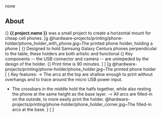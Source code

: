 none
## About
{} <b>{{ project.name }}</b> was a small project to create a horizontal mount for cheap cell phones.
[g
 @hardware-projects/printing/phone-holder/phone_holder_with_phone.jpg~The printed phone holder, holding a phone
 [
 {} Designed to hold Samsung Galaxy Centura phones perpendicular to the table, these holders are both artistic and functional
 {} Key components -- the USB connector and camera -- are unimpeded by the design of the holder.
 {} Print time is 90 minutes.
 ]
]
[g
@hardware-projects/printing/phone-holder/phone_holder.jpg~The printed phone holder
[
{
Key features:
-> The arcs at the top are shallow enough to print without overhangs and to trace around the micro USB power input.
- The crossbars in the middle hold the halfs together, while also resting the phone at the same height as the base layer.
-< All arcs are filled-in on the outside, to more easily print the holder.
@hardware-projects/printing/phone-holder/phone_holder_corner.jpg~The filled-in arcs at the base.
}
]
]